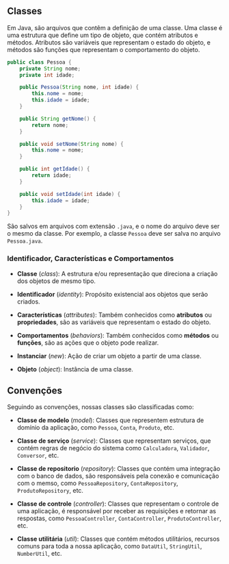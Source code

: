 ## Classes ##

Em Java, são arquivos que contêm a definição de uma classe. Uma classe é uma estrutura que define um tipo de objeto, que contém atributos e métodos. Atributos são variáveis que representam o estado do objeto, e métodos são funções que representam o comportamento do objeto.

```java
public class Pessoa {
    private String nome;
    private int idade;

    public Pessoa(String nome, int idade) {
        this.nome = nome;
        this.idade = idade;
    }

    public String getNome() {
        return nome;
    }

    public void setNome(String nome) {
        this.nome = nome;
    }

    public int getIdade() {
        return idade;
    }

    public void setIdade(int idade) {
        this.idade = idade;
    }
}
```

São salvos em arquivos com extensão `.java`, e o nome do arquivo deve ser o mesmo da classe. Por exemplo, a classe `Pessoa` deve ser salva no arquivo `Pessoa.java`.

### Identificador, Características e Comportamentos ###

- **Classe** (_class_): A estrutura e/ou representação que direciona a criação dos objetos de mesmo tipo.

- **Identificador** (_identity_): Propósito existencial aos objetos que serão criados.

- **Características** (_attributes_): Também conhecidos como **atributos** ou **propriedades**, são as variáveis que representam o estado do objeto.

- **Comportamentos** (_behaviors_): Também conhecidos como **métodos** ou **funções**, são as ações que o objeto pode realizar.

- **Instanciar** (_new_): Ação de criar um objeto a partir de uma classe.

- **Objeto** (_object_): Instância de uma classe.

## Convenções ##

Seguindo as convenções, nossas classes são classificadas como:

- **Classe de modelo** (_model_): Classes que representem estrutura de domínio da aplicação, como `Pessoa`, `Conta`, `Produto`, etc.

- **Classe de serviço** (_service_): Classes que representam serviços, que contém regras de negócio do sistema como `Calculadora`, `Validador`, `Conversor`, etc.

- **Classe de repositorio** (_repository_): Classes que contém uma integração com o banco de dados, são responsáveis pela conexão e comunicação com o memso, como `PessoaRepository`, `ContaRepository`, `ProdutoRepository`, etc.

- **Classe de controle** (_controller_): Classes que representam o controle de uma aplicação, é responsável por receber as requisições e retornar as respostas, como `PessoaController`, `ContaController`, `ProdutoController`, etc.

- **Classe utilitária** (_util_): Classes que contém métodos utilitários, recursos comuns para toda a nossa aplicação, como `DataUtil`, `StringUtil`, `NumberUtil`, etc.
